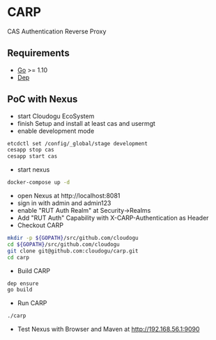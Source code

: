 # CARP

CAS Authentication Reverse Proxy

## Requirements

* [Go](https://golang.org/) >= 1.10
* [Dep](https://golang.github.io/dep/)

## PoC with Nexus

* start Cloudogu EcoSystem
* finish Setup and install at least cas and usermgt
* enable development mode
```bash
etcdctl set /config/_global/stage development
cesapp stop cas
cesapp start cas
```
* start nexus
```bash
docker-compose up -d
```
* open Nexus at http://localhost:8081
* sign in with admin and admin123
* enable "RUT Auth Realm" at Security->Realms
* Add "RUT Auth" Capability with X-CARP-Authentication as Header
* Checkout CARP
```bash
mkdir -p ${GOPATH}/src/github.com/cloudogu
cd ${GOPATH}/src/github.com/cloudogu
git clone git@github.com:cloudogu/carp.git
cd carp
```
* Build CARP
```bash
dep ensure
go build
```
* Run CARP
```bash
./carp
```
* Test Nexus with Browser and Maven at http://192.168.56.1:9090
